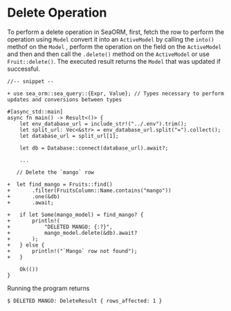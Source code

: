 # Delete Operation


To perform a delete operation in SeaORM, first, fetch the row to perform the operation using `Model` convert it into an `ActiveModel` by calling the `into()` methof on the `Model` , perform the operation on the field on the `ActiveModel` and then and then call the `.delete()` method on the `ActiveModel` or use `Fruit::delete()`. The executed result returns the  `Model` that was updated if successful.

```rust,no_run
//-- snippet --

+ use sea_orm::sea_query::{Expr, Value}; // Types necessary to perform updates and conversions between types

#[async_std::main]
async fn main() -> Result<()> {
    let env_database_url = include_str!("../.env").trim();
    let split_url: Vec<&str> = env_database_url.split("=").collect();
    let database_url = split_url[1];

    let db = Database::connect(database_url).await?;
    
    ...

   // Delete the `mango` row

+  let find_mango = Fruits::find()
+       .filter(FruitsColumn::Name.contains("mango"))
+       .one(&db)
+       .await;
    
+   if let Some(mango_model) = find_mango? {
+       println!(
+           "DELETED MANGO: {:?}",
+           mango_model.delete(&db).await?
+       );
+   } else {
+       println!("`Mango` row not found");
+   }

    Ok(())
}
```

Running the program returns 

```sh
$ DELETED MANGO: DeleteResult { rows_affected: 1 }
```

